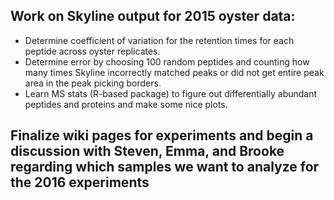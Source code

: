 ## Work on Skyline output for 2015 oyster data:
- Determine coefficient of variation for the retention times for each peptide across oyster replicates.
- Determine error by choosing 100 random peptides and counting how many times Skyline incorrectly matched peaks or did not get entire peak area in the peak picking borders.
- Learn MS stats (R-based package) to figure out differentially abundant peptides and proteins and make some nice plots. 

## Finalize wiki pages for experiments and begin a discussion with Steven, Emma, and Brooke regarding which samples we want to analyze for the 2016 experiments
